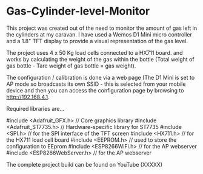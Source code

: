 # Gas-Cylinder-level-Monitor
This project was created out of the need to monitor the amount of gas left in the cylinders at my caravan.
I have used a Wemos D1 Mini micro controller and a 1.8" TFT display to provide a visual representation of the gas level.

The project uses 4 x 50 Kg load cells connected to a HX711 board. and works by calculating the weight of the gas within the bottle (Total weight of gas bottle - Tare weight of gas bottle = gas weight).

The configuration / calibration is done via a web page (The D1 Mini is set to AP mode so broadcasts its own SSID - this is selected from your mobile device and then you can access the configuration page by browsing to http://192.168.4.1.

Required libraries are...

#include <Adafruit_GFX.h>    // Core graphics library
#include <Adafruit_ST7735.h> // Hardware-specific library for ST7735
#include <SPI.h> // for the SPI interface of the TFT screen
#include <HX711.h> // for the HX711 load cell board
#include <EEPROM.h> // used to store the configuration to EEprom
#include <ESP8266WiFi.h> // for the AP webserver
#include <ESP8266WebServer.h> // for the AP webserver

The complete project build can be found on YouTube (XXXXX)
